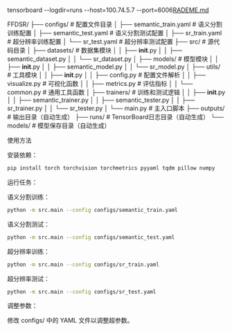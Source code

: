 tensorboard --logdir=runs --host=100.74.5.7 --port=6006[RADEME.md](RADEME.md)

FFDSR/
├── configs/                  # 配置文件目录
│   ├── semantic_train.yaml   # 语义分割训练配置
│   ├── semantic_test.yaml    # 语义分割测试配置
│   ├── sr_train.yaml         # 超分辨率训练配置
│   └── sr_test.yaml          # 超分辨率测试配置
├── src/                      # 源代码目录
│   ├── datasets/             # 数据集模块
│   │   ├── __init__.py
│   │   ├── semantic_dataset.py
│   │   └── sr_dataset.py
│   ├── models/               # 模型模块
│   │   ├── __init__.py
│   │   ├── semantic_model.py
│   │   └── sr_model.py
│   ├── utils/                # 工具模块
│   │   ├── __init__.py
│   │   ├── config.py       # 配置文件解析
│   │   ├── visualize.py    # 可视化函数
│   │   ├── metrics.py      # 评估指标
│   │   └── common.py       # 通用工具函数
│   ├── trainers/             # 训练和测试逻辑
│   │   ├── __init__.py
│   │   ├── semantic_trainer.py
│   │   ├── semantic_tester.py
│   │   ├── sr_trainer.py
│   │   └── sr_tester.py
│   └── main.py               # 主入口脚本
├── outputs/                  # 输出目录（自动生成）
├── runs/                     # TensorBoard日志目录（自动生成）
└── models/                   # 模型保存目录（自动生成）

使用方法

安装依赖：

```bash
pip install torch torchvision torchmetrics pyyaml tqdm pillow numpy
```

运行任务：

语义分割训练：

```bash
python -m src.main --config configs/semantic_train.yaml
```

语义分割测试：

```bash
python -m src.main --config configs/semantic_test.yaml
```

超分辨率训练：

```bash
python -m src.main --config configs/sr_train.yaml
```

超分辨率测试：

```bash
python -m src.main --config configs/sr_test.yaml
```

调整参数：

修改 configs/ 中的 YAML 文件以调整超参数。
